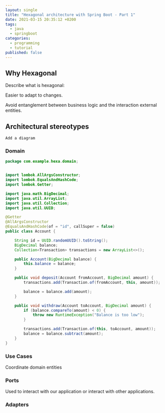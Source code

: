 ```yaml
---
layout: single
title: "Hexagonal architecture with Spring Boot - Part 1"
date: 2021-03-15 20:35:12 +0200
tags: 
  - java
  - springboot
categories: 
  - programming
  - tutorial
published: false
---
```


## Why Hexagonal

Describe what is hexagonal:

Easier to adapt to changes.

Avoid entanglement between business logic and the interaction external entities.

## Architectural stereotypes

`Add a diagram`

### Domain

```java
package com.example.hexa.domain;


import lombok.AllArgsConstructor;
import lombok.EqualsAndHashCode;
import lombok.Getter;

import java.math.BigDecimal;
import java.util.ArrayList;
import java.util.Collection;
import java.util.UUID;

@Getter
@AllArgsConstructor
@EqualsAndHashCode(of = "id", callSuper = false)
public class Account {

    String id = UUID.randomUUID().toString();
    BigDecimal balance;
    Collection<Transaction> transactions = new ArrayList<>();

    public Account(BigDecimal balance) {
        this.balance = balance;
    }

    public void deposit(Account fromAccount, BigDecimal amount) {
        transactions.add(Transaction.of(fromAccount, this, amount));

        balance = balance.add(amount);
    }

    public void withdraw(Account toAccount, BigDecimal amount) {
        if (balance.compareTo(amount) < 0) {
            throw new RuntimeException("Balance is too low");
        }

        transactions.add(Transaction.of(this, toAccount, amount));
        balance = balance.subtract(amount);
    }
}
```

### Use Cases

Coordinate domain entities

### Ports

Used to interact with our application or interact with other applications.

### Adapters
